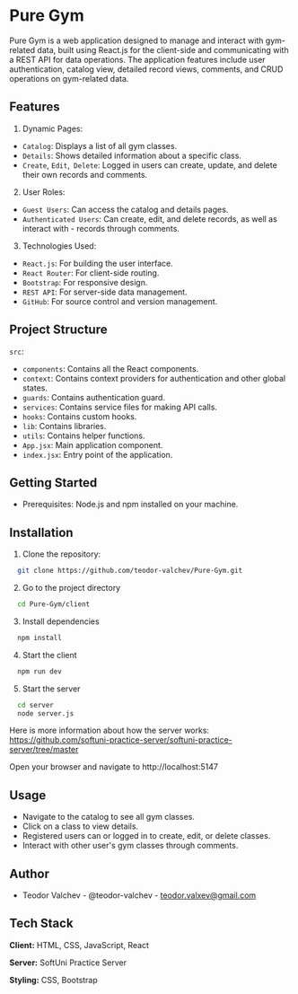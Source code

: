 
# Pure Gym

Pure Gym is a web application designed to manage and interact with gym-related data, built using React.js for the client-side and communicating with a REST API for data operations. The application features include user authentication, catalog view, detailed record views, comments, and CRUD operations on gym-related data.


## Features

1. Dynamic Pages:
- `Catalog`: Displays a list of all gym classes.
- `Details`: Shows detailed information about a specific class.
- `Create`, `Edit`,` Delete`: Logged in users can create, update, and delete their own records and comments.

2. User Roles:

- `Guest Users`: Can access the catalog and details pages.
- `Authenticated Users`: Can create, edit, and delete records, as well as interact with  -  records through comments.

3. Technologies Used:

- `React.js`: For building the user interface.
- `React Router`: For client-side routing.
- `Bootstrap`: For responsive design.
- `REST API`: For server-side data management.
- `GitHub`: For source control and version management.



## Project Structure

 `src`:
- `components`: Contains all the React components.
- `context`: Contains context providers for authentication and other global states.
- `guards`: Contains authentication guard.
- `services`: Contains service files for making API calls.
- `hooks`: Contains custom hooks.
- `lib`: Contains libraries.
- `utils`: Contains helper functions.
- `App.jsx`: Main application component.
- `index.jsx`: Entry point of the application.
## Getting Started

- Prerequisites: Node.js and npm installed on your machine.

## Installation
1. Clone the repository:
```bash
  git clone https://github.com/teodor-valchev/Pure-Gym.git
```

2. Go to the project directory

```bash
  cd Pure-Gym/client
```

3. Install dependencies

```bash
  npm install
```

4. Start the client

```bash
  npm run dev
```

5. Start the server

```bash
  cd server
  node server.js
```
Here is more information about how the server works: https://github.com/softuni-practice-server/softuni-practice-server/tree/master

Open your browser and navigate to http://localhost:5147


## Usage

- Navigate to the catalog to see all gym classes.
- Click on a class to view details.
- Registered users can or logged in to create, edit, or delete classes.
- Interact with other user's gym classes through comments.
## Author

- Teodor Valchev - @teodor-valchev - teodor.valxev@gmail.com


## Tech Stack

**Client:** HTML, CSS, JavaScript, React

**Server:** SoftUni Practice Server

**Styling:** CSS, Bootstrap

